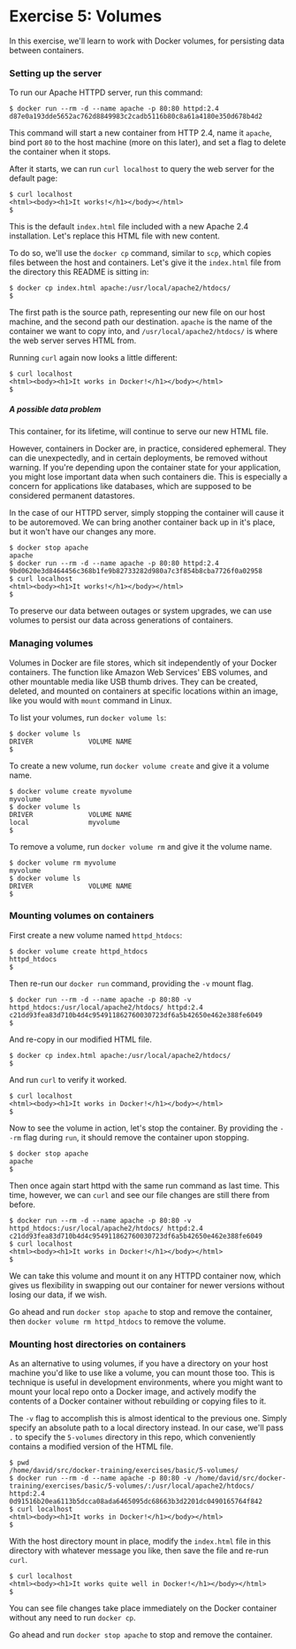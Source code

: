 # Exercise 5: Volumes

In this exercise, we'll learn to work with Docker volumes, for persisting data between containers.

### Setting up the server

To run our Apache HTTPD server, run this command:

```
$ docker run --rm -d --name apache -p 80:80 httpd:2.4
d87e0a193dde5652ac762d8849983c2cadb5116b80c8a61a4180e350d678b4d2
```

This command will start a new container from HTTP 2.4, name it `apache`, bind port `80` to the host machine (more on this later), and set a flag to delete the container when it stops.

After it starts, we can run `curl localhost` to query the web server for the default page:

```
$ curl localhost
<html><body><h1>It works!</h1></body></html>
$
```

This is the default `index.html` file included with a new Apache 2.4 installation. Let's replace this HTML file with new content.

To do so, we'll use the `docker cp` command, similar to `scp`, which copies files between the host and containers. Let's give it the `index.html` file from the directory this README is sitting in:

```
$ docker cp index.html apache:/usr/local/apache2/htdocs/
$
```

The first path is the source path, representing our new file on our host machine, and the second path our destination. `apache` is the name of the container we want to copy into, and `/usr/local/apache2/htdocs/` is where the web server serves HTML from.

Running `curl` again now looks a little different:

```
$ curl localhost
<html><body><h1>It works in Docker!</h1></body></html>
$
```

##### A possible data problem

This container, for its lifetime, will continue to serve our new HTML file.

However, containers in Docker are, in practice, considered ephemeral. They can die unexpectedly, and in certain deployments, be removed without warning. If you're depending upon the container state for your application, you might lose important data when such containers die. This is especially a concern for applications like databases, which are supposed to be considered permanent datastores.

In the case of our HTTPD server, simply stopping the container will cause it to be autoremoved. We can bring another container back up in it's place, but it won't have our changes any more.

```
$ docker stop apache
apache
$ docker run --rm -d --name apache -p 80:80 httpd:2.4
9bd0620e3d8464456c368b1fe9b82733282d980a7c3f854b8cba7726f0a02958
$ curl localhost
<html><body><h1>It works!</h1></body></html>
$
```

To preserve our data between outages or system upgrades, we can use volumes to persist our data across generations of containers.

### Managing volumes

Volumes in Docker are file stores, which sit independently of your Docker containers. The function like Amazon Web Services' EBS volumes, and other mountable media like USB thumb drives. They can be created, deleted, and mounted on containers at specific locations within an image, like you would with `mount` command in Linux.

To list your volumes, run `docker volume ls`:

```
$ docker volume ls
DRIVER              VOLUME NAME
$
```
To create a new volume, run `docker volume create` and give it a volume name.

```
$ docker volume create myvolume
myvolume
$ docker volume ls
DRIVER              VOLUME NAME
local               myvolume
$
```

To remove a volume, run `docker volume rm` and give it the volume name.

```
$ docker volume rm myvolume
myvolume
$ docker volume ls
DRIVER              VOLUME NAME
$
```

### Mounting volumes on containers

First create a new volume named `httpd_htdocs`:

```
$ docker volume create httpd_htdocs
httpd_htdocs
$
```

Then re-run our `docker run` command, providing the `-v` mount flag.

```
$ docker run --rm -d --name apache -p 80:80 -v httpd_htdocs:/usr/local/apache2/htdocs/ httpd:2.4
c21dd93fea83d710b4d4c954911862760030723df6a5b42650e462e388fe6049
$
```

And re-copy in our modified HTML file.

```
$ docker cp index.html apache:/usr/local/apache2/htdocs/
$
```

And run `curl` to verify it worked.

```
$ curl localhost
<html><body><h1>It works in Docker!</h1></body></html>
$
```

Now to see the volume in action, let's stop the container. By providing the `--rm` flag during `run`, it should remove the container upon stopping.

```
$ docker stop apache
apache
$
```

Then once again start httpd with the same run command as last time. This time, however, we can `curl` and see our file changes are still there from before.

```
$ docker run --rm -d --name apache -p 80:80 -v httpd_htdocs:/usr/local/apache2/htdocs/ httpd:2.4
c21dd93fea83d710b4d4c954911862760030723df6a5b42650e462e388fe6049
$ curl localhost
<html><body><h1>It works in Docker!</h1></body></html>
$
```

We can take this volume and mount it on any HTTPD container now, which gives us flexibility in swapping out our container for newer versions without losing our data, if we wish.

Go ahead and run `docker stop apache` to stop and remove the container, then `docker volume rm httpd_htdocs` to remove the volume.

### Mounting host directories on containers

As an alternative to using volumes, if you have a directory on your host machine you'd like to use like a volume, you can mount those too. This is technique is useful in development environments, where you might want to mount your local repo onto a Docker image, and actively modify the contents of a Docker container without rebuilding or copying files to it.

The `-v` flag to accomplish this is almost identical to the previous one. Simply specify an absolute path to a local directory instead. In our case, we'll pass `.` to specify the `5-volumes` directory in this repo, which conveniently contains a modified version of the HTML file.

```
$ pwd
/home/david/src/docker-training/exercises/basic/5-volumes/
$ docker run --rm -d --name apache -p 80:80 -v /home/david/src/docker-training/exercises/basic/5-volumes/:/usr/local/apache2/htdocs/ httpd:2.4
0d91516b20ea6113b5dcca08ada6465095dc68663b3d2201dc0490165764f842
$ curl localhost
<html><body><h1>It works in Docker!</h1></body></html>
$
```

With the host directory mount in place, modify the `index.html` file in this directory with whatever message you like, then save the file and re-run `curl`.

```
$ curl localhost
<html><body><h1>It works quite well in Docker!</h1></body></html>
$
```

You can see file changes take place immediately on the Docker container without any need to run `docker cp`.

Go ahead and run `docker stop apache` to stop and remove the container.
